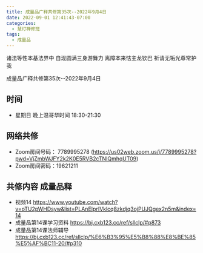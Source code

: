 ```yaml
---
title: 成量品广释共修第35次--2022年9月4日
date: 2022-09-01 12:41:43-07:00
categories:
  - 慧灯禅修班
tags:
  - 成量品
---
```

诸法等性本基法界中 自现圆满三身游舞力 离障本来怙主龙钦巴 祈请无垢光尊常护我

成量品广释共修第35次--2022年9月4日

## 时间

* 星期日 晚上温哥华时间 18:30-21:30

## 网络共修

* Zoom房间号码： 7789995278 (https://us02web.zoom.us/j/7789995278?pwd=VjZmbWJFY2k2K0E5RVB2cTNIQmhqUT09)
* Zoom房间密码：19621211

## 共修内容 成量品释

* 视频14 https://www.youtube.com/watch?v=oTU2pWHDsyw&list=PLAnEIprIVklcq8zkdjq3ojPUJQgex2n5m&index=14
* 成量品第14课学习资料 https://bj.cxb123.cc/ref/sllclp/#p873
* 成量品第14课法师辅导 https://bj.cxb123.cc/ref/sllclp/%E6%B3%95%E5%B8%88%E8%BE%85%E5%AF%BC11-20/#p310